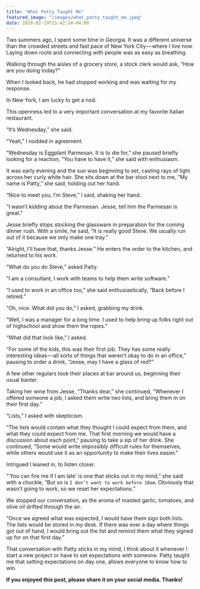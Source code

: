 ```yaml
---
title: "What Patty Taught Me"
featured_image: "/images/what_patty_taught_me.jpeg"
date: 2018-02-19T15:42:24-04:00
---
```


Two summers ago, I spent some time in Georgia. It was a different universe than the crowded streets and fast pace of New York City — where I live now. Laying down roots and connecting with people was as easy as breathing.

Walking through the aisles of a grocery store, a stock clerk would ask, “How are you doing today?”

When I looked back, he had stopped working and was waiting for my response.

In New York, I am lucky to get a nod.

This openness led to a very important conversation at my favorite Italian restaurant.

“It’s Wednesday,” she said.

“Yeah,” I nodded in agreement.

“Wednesday is Eggplant Parmesan. It is to die for,” she paused briefly looking for a reaction, “You have to have it,” she said with enthusiasm.

It was early evening and the sun was beginning to set, casting rays of light across her curly white hair. She sits down at the bar stool next to me, “My name is Patty,” she said, holding out her hand.

“Nice to meet you, I’m Steve,” I said, shaking her hand.

“I wasn’t kidding about the Parmesan. Jesse, tell him the Parmesan is great.”

Jesse briefly stops stocking the glassware in preparation for the coming dinner rush. With a smile, he said, “It is really good Steve. We usually run out of it because we only make one tray.”

“Alright, I’ll have that, thanks Jesse.” He enters the order to the kitchen, and returned to his work.

“What do you do Steve,” asked Patty.

“I am a consultant, I work with teams to help them write software.”

“I used to work in an office too,” she said enthusiastically, “Back before I retired.”

“Oh, nice. What did you do,” I asked, grabbing my drink.

“Well, I was a manager for a long time. I used to help bring up folks right out of highschool and show them the ropes.”

“What did that look like,” I asked.

“For some of the kids, this was their first job. They has some really interesting ideas — all sorts of things that weren’t okay to do in an office,” pausing to order a drink, “Jesse, may I have a glass of red?”

A few other regulars took their places at bar around us, beginning their usual banter.

Taking her wine from Jesse, “Thanks dear,” she continued, “Whenever I offered someone a job, I asked them write two lists, and bring them in on their first day.”

“Lists,” I asked with skepticism.

“The lists would contain what they thought I could expect from them, and what they could expect from me. That first morning we would have a discussion about each point,” pausing to take a sip of her drink. She continued, “Some would write impossibly difficult rules for themselves, while others would use it as an opportunity to make their lives easier.”

Intrigued I leaned in, to listen closer.

“‘You can fire me if I am late’ is one that sticks out in my mind,” she said with a chuckle, “But so is `I don’t want to work before 10am`. Obviously that wasn’t going to work, so we reset her expectations.”

We stopped our conversation, as the aroma of roasted garlic, tomatoes, and olive oil drifted through the air.

“Once we agreed what was expected, I would have them sign both lists. The lists would be stored in my desk. If there was ever a day where things got out of hand, I would bring out the list and remind them what they signed up for on that first day.”

That conversation with Patty sticks in my mind, I think about it whenever I start a new project or have to set expectations with someone. Patty taught me that setting expectations on day one, allows everyone to know how to win.

**If you enjoyed this post, please share it on your social media. Thanks!**